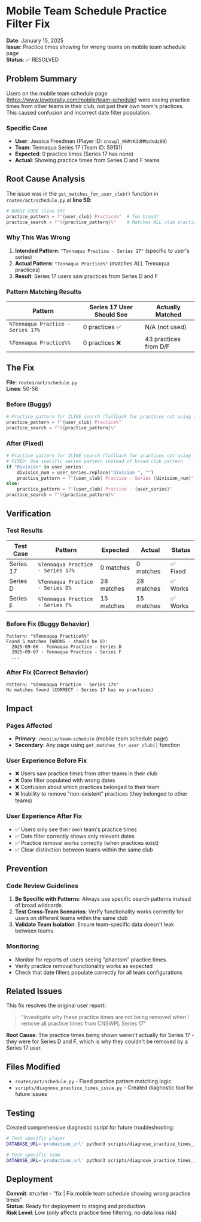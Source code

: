 # Mobile Team Schedule Practice Filter Fix

**Date**: January 15, 2025  
**Issue**: Practice times showing for wrong teams on mobile team schedule page  
**Status**: ✅ RESOLVED  

## Problem Summary

Users on the mobile team schedule page (https://www.lovetorally.com/mobile/team-schedule) were seeing practice times from other teams in their club, not just their own team's practices. This caused confusion and incorrect date filter population.

### Specific Case
- **User**: Jessica Freedman (Player ID: `cnswpl_WkMrK3dMMzdndz09`)
- **Team**: Tennaqua Series 17 (Team ID: 59151) 
- **Expected**: 0 practice times (Series 17 has none)
- **Actual**: Showing practice times from Series D and F teams

## Root Cause Analysis

The issue was in the `get_matches_for_user_club()` function in `routes/act/schedule.py` at **line 50**:

```python
# BUGGY CODE (line 50)
practice_pattern = f"{user_club} Practice%"  # Too broad!
practice_search = f"%{practice_pattern}%"    # Matches ALL club practices
```

### Why This Was Wrong

1. **Intended Pattern**: `"Tennaqua Practice - Series 17"` (specific to user's series)
2. **Actual Pattern**: `"Tennaqua Practice%"` (matches ALL Tennaqua practices)
3. **Result**: Series 17 users saw practices from Series D and F

### Pattern Matching Results

| Pattern | Series 17 User Should See | Actually Matched |
|---------|---------------------------|------------------|
| `%Tennaqua Practice - Series 17%` | 0 practices ✅ | N/A (not used) |
| `%Tennaqua Practice%%` | 0 practices ❌ | 43 practices from D/F |

## The Fix

**File**: `routes/act/schedule.py`  
**Lines**: 50-56  

### Before (Buggy)
```python
# Practice pattern for ILIKE search (fallback for practices not using team_id)
practice_pattern = f"{user_club} Practice%"
practice_search = f"%{practice_pattern}%"
```

### After (Fixed)
```python
# Practice pattern for ILIKE search (fallback for practices not using team_id)
# FIXED: Use specific series pattern instead of broad club pattern
if "Division" in user_series:
    division_num = user_series.replace("Division ", "")
    practice_pattern = f"{user_club} Practice - Series {division_num}"
else:
    practice_pattern = f"{user_club} Practice - {user_series}"
practice_search = f"%{practice_pattern}%"
```

## Verification

### Test Results

| Test Case | Pattern | Expected | Actual | Status |
|-----------|---------|----------|---------|---------|
| Series 17 | `%Tennaqua Practice - Series 17%` | 0 matches | 0 matches | ✅ Fixed |
| Series D | `%Tennaqua Practice - Series D%` | 28 matches | 28 matches | ✅ Works |
| Series F | `%Tennaqua Practice - Series F%` | 15 matches | 15 matches | ✅ Works |

### Before Fix (Buggy Behavior)
```
Pattern: "%Tennaqua Practice%%"
Found 5 matches (WRONG - should be 0):
  2025-09-06 - Tennaqua Practice - Series D
  2025-09-07 - Tennaqua Practice - Series F
  ...
```

### After Fix (Correct Behavior)
```
Pattern: "%Tennaqua Practice - Series 17%"
No matches found (CORRECT - Series 17 has no practices)
```

## Impact

### Pages Affected
- **Primary**: `/mobile/team-schedule` (mobile team schedule page)
- **Secondary**: Any page using `get_matches_for_user_club()` function

### User Experience Before Fix
- ❌ Users saw practice times from other teams in their club
- ❌ Date filter populated with wrong dates
- ❌ Confusion about which practices belonged to their team
- ❌ Inability to remove "non-existent" practices (they belonged to other teams)

### User Experience After Fix
- ✅ Users only see their own team's practice times
- ✅ Date filter correctly shows only relevant dates
- ✅ Practice removal works correctly (when practices exist)
- ✅ Clear distinction between teams within the same club

## Prevention

### Code Review Guidelines
1. **Be Specific with Patterns**: Always use specific search patterns instead of broad wildcards
2. **Test Cross-Team Scenarios**: Verify functionality works correctly for users on different teams within the same club
3. **Validate Team Isolation**: Ensure team-specific data doesn't leak between teams

### Monitoring
- Monitor for reports of users seeing "phantom" practice times
- Verify practice removal functionality works as expected
- Check that date filters populate correctly for all team configurations

## Related Issues

This fix resolves the original user report:
> "Investigate why these practice times are not being removed when I remove all practice times from CNSWPL Series 17"

**Root Cause**: The practice times being shown weren't actually for Series 17 - they were for Series D and F, which is why they couldn't be removed by a Series 17 user.

## Files Modified

- `routes/act/schedule.py` - Fixed practice pattern matching logic
- `scripts/diagnose_practice_times_issue.py` - Created diagnostic tool for future issues

## Testing

Created comprehensive diagnostic script for future troubleshooting:
```bash
# Test specific player
DATABASE_URL='production_url' python3 scripts/diagnose_practice_times_issue.py --player-id cnswpl_WkMrK3dMMzdndz09

# Test specific team  
DATABASE_URL='production_url' python3 scripts/diagnose_practice_times_issue.py --team-id 59151
```

## Deployment

**Commit**: `87cbfb8` - "fix | Fix mobile team schedule showing wrong practice times"  
**Status**: Ready for deployment to staging and production  
**Risk Level**: Low (only affects practice time filtering, no data loss risk)
